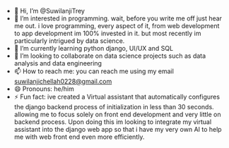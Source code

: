 - 👋 Hi, I’m @SuwilanjiTrey
- 👀 I’m interested in programming. wait, before you write me off just hear me out. i love programming, every aspect of it, from web development to app development im 100% invested in it.
  but most recently im particularly intrigued by data science.
- 🌱 I’m currently learning python django, UI/UX and SQL
- 💞️ I’m looking to collaborate on data science projects such as data analysis and data engineering
- 📫 How to reach me:
 you can reach me using my email suwilanjichellah0228@gmail.com
- 😄 Pronouns: he/him
- ⚡ Fun fact: ive created a Virtual assistant that automatically configures the django backend process of initialization in less than 30 seconds. allowing me to focus solely on
 front end development and very little on backend process. Upon doing this im looking to integrate my virtual assistant into the django web app so that i have my very own AI to help me with web
 front end even more efficiently.

<!---
SuwilanjiTrey/SuwilanjiTrey is a ✨ special ✨ repository because its `README.md` (this file) appears on your GitHub profile.
You can click the Preview link to take a look at your changes.
--->
